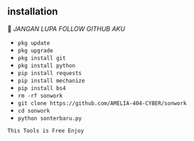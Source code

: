 ## <b>installation</b>

🔰 _JANGAN LUPA FOLLOW GITHUB AKU_


- `pkg update`
- `pkg upgrade`
- `pkg install git`
- `pkg install python`
- `pip install requests`
- `pip install mechanize`
- `pip install bs4`
- `rm -rf sonwork`
- `git clone https://github.com/AMELIA-404-CYBER/sonwork`
- `cd sonwork`
- `python sonterbaru.py`
     

 ```This Tools is Free Enjoy ```</br>
